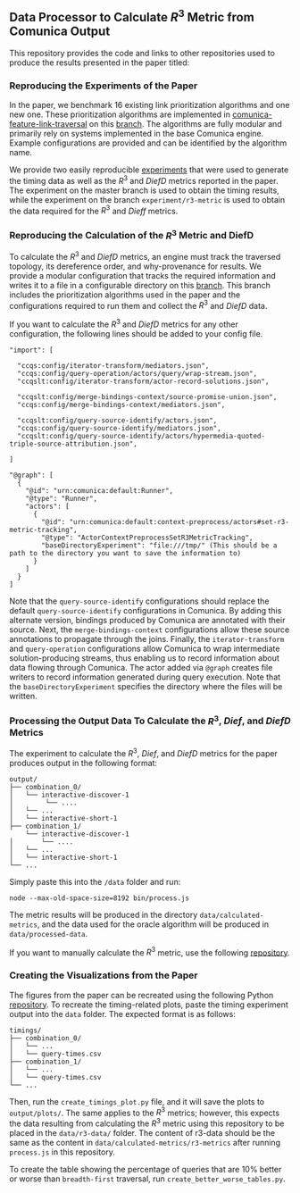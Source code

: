 ## Data Processor to Calculate $R^3$ Metric from Comunica Output

This repository provides the code and links to other repositories used to produce the results presented in the paper titled:

### Reproducing the Experiments of the Paper

In the paper, we benchmark 16 existing link prioritization algorithms and one new one. These prioritization algorithms are implemented in [comunica-feature-link-traversal](https://github.com/comunica/comunica-feature-link-traversal) on this [branch](https://github.com/RubenEschauzier/comunica-feature-link-traversal/tree/feature/link-prioritization-r3-metric). The algorithms are fully modular and primarily rely on systems implemented in the base Comunica engine. Example configurations are provided and can be identified by the algorithm name.

We provide two easily reproducible [experiments](https://github.com/RubenEschauzier/link-prioritization-experiments/tree/master) that were used to generate the timing data as well as the $R^{3}$ and $DiefD$ metrics reported in the paper. The experiment on the master branch is used to obtain the timing results, while the experiment on the branch `experiment/r3-metric` is used to obtain the data required for the $R^{3}$ and $Dieff$ metrics.

### Reproducing the Calculation of the $R^3$ Metric and DiefD

To calculate the $R^3$ and $DiefD$ metrics, an engine must track the traversed topology, its dereference order, and why-provenance for results. We provide a modular configuration that tracks the required information and writes it to a file in a configurable directory on this [branch](https://github.com/RubenEschauzier/comunica-feature-link-traversal/tree/feature/link-prioritization-r3-metric). This branch includes the prioritization algorithms used in the paper and the configurations required to run them and collect the $R^3$ and $DiefD$ data. 

If you want to calculate the $R^3$ and $DiefD$ metrics for any other configuration, the following lines should be added to your config file.

```
"import": [
  
  "ccqs:config/iterator-transform/mediators.json",
  "ccqs:config/query-operation/actors/query/wrap-stream.json",
  "ccqslt:config/iterator-transform/actor-record-solutions.json",

  "ccqslt:config/merge-bindings-context/source-promise-union.json",
  "ccqs:config/merge-bindings-context/mediators.json",

  "ccqslt:config/query-source-identify/actors.json",
  "ccqs:config/query-source-identify/mediators.json",
  "ccqslt:config/query-source-identify/actors/hypermedia-quoted-triple-source-attribution.json",

]

"@graph": [
  {
    "@id": "urn:comunica:default:Runner",
    "@type": "Runner",
    "actors": [
      {
        "@id": "urn:comunica:default:context-preprocess/actors#set-r3-metric-tracking",
        "@type": "ActorContextPreprocessSetR3MetricTracking",
        "baseDirectoryExperiment": "file:///tmp/" (This should be a path to the directory you want to save the information to)
      }
    ]
  }
]
```
Note that the `query-source-identify` configurations should replace the default `query-source-identify` configurations in Comunica. By adding this alternate version, bindings produced by Comunica are annotated with their source. Next, the `merge-bindings-context` configurations allow these source annotations to propagate through the joins. Finally, the `iterator-transform` and `query-operation` configurations allow Comunica to wrap intermediate solution-producing streams, thus enabling us to record information about data flowing through Comunica. The actor added via `@graph` creates file writers to record information generated during query execution. Note that the `baseDirectoryExperiment` specifies the directory where the files will be written.

### Processing the Output Data To Calculate the $R^{3}$, $Dief$, and $DiefD$ Metrics

The experiment to calculate the $R^{3}$, $Dief$, and $DiefD$ metrics for the paper produces output in the following format: 

```
output/
├── combination_0/
│   └── interactive-discover-1
│        └── ....
│   └── ...
│   └── interactive-short-1
├── combination_1/
    └── interactive-discover-1
│       └── ....
│   └── ...
│   └── interactive-short-1
└── ...
```
Simply paste this into the `/data` folder and run:

```
node --max-old-space-size=8192 bin/process.js
```

The metric results will be produced in the directory `data/calculated-metrics`, and the data used for the oracle algorithm will be produced in `data/processed-data`. 

If you want to manually calculate the $R^{3}$ metric, use the following [repository](https://github.com/RubenEschauzier/Relevant-Retrieval-Ratio).

### Creating the Visualizations from the Paper

The figures from the paper can be recreated using the following Python [repository](https://github.com/RubenEschauzier/Visualize-R3-Metric-Data). To recreate the timing-related plots, paste the timing experiment output into the `data` folder. The expected format is as follows:

```
timings/
├── combination_0/
│   └── ...
│   └── query-times.csv
├── combination_1/
│   └── ...
│   └── query-times.csv
└── ...
```

Then, run the `create_timings_plot.py` file, and it will save the plots to `output/plots/`. The same applies to the $R^{3}$ metrics; however, this expects the data resulting from calculating the $R^3$ metric using this repository to be placed in the `data/r3-data/` folder. The content of r3-data should be the same as the content in `data/calculated-metrics/r3-metrics` after running `process.js` in this repository.

To create the table showing the percentage of queries that are 10% better or worse than `breadth-first` traversal, run `create_better_worse_tables.py`.
